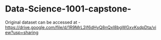 # Data-Science-1001-capstone-

Original dataset can be accessed at - https://drive.google.com/file/d/1R9MrL2jf6dHyQ8nQxl8bgWGxvKsdpDta/view?usp=sharing
